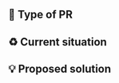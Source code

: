 ## :pushpin: Type of PR

<!-- _Bugfix, Feature, Code style update (formatting, local variables), Refactoring (no functional changes, no api changes), Build related changes, CI related changes, Other..._  -->

## :recycle: Current situation

<!-- _Describe the current situation. Explain current problems, if there are any. Be as descriptive as possible (e.g., including examples or code snippets)._ -->

## :bulb: Proposed solution

<!-- _Describe the proposed solution and changes. How does it affect the project? How does it affect the internal structure (e.g., refactorings)?_ -->
